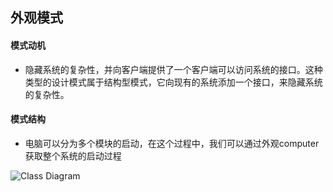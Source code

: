 ## 外观模式

#### 模式动机

* 隐藏系统的复杂性，并向客户端提供了一个客户端可以访问系统的接口。这种类型的设计模式属于结构型模式，它向现有的系统添加一个接口，来隐藏系统的复杂性。

#### 模式结构
* 电脑可以分为多个模块的启动，在这个过程中，我们可以通过外观computer获取整个系统的启动过程

![Class Diagram](http://www.plantuml.com/plantuml/proxy?src=https://raw.githubusercontent.com/yueyangtian/Design-pattern/master/UML/facade.puml)